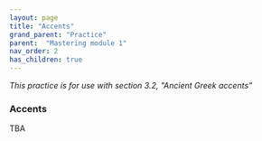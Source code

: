 ```yaml
---
layout: page
title: "Accents"
grand_parent: "Practice"
parent:  "Mastering module 1"
nav_order: 2
has_children: true
---
```




*This practice is for use with section 3.2, "Ancient Greek accents"*



### Accents

TBA
